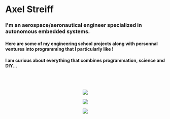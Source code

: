 # Axel Streiff 

### I'm an aerospace/aeronautical engineer specialized in autonomous embedded systems. 

#### Here are some of my engineering school projects along with personnal ventures into programming that I particularly like !

#### I am curious about everything that combines programmation, science and DIY... 
<br/>
<br/>

<p align="center">
    <img src="https://github.com/bjorn6699/bjorn6699/assets/119690087/6d960a40-560e-4c93-9cf0-1805c74284d0">
<p>
    

<p align="center">
    <img src="https://github.com/bjorn6699/bjorn6699/assets/119690087/ac46d736-92d6-408e-aa0a-9557f1935545">
<p>


<p align="center">
    <img src="https://github.com/bjorn6699/bjorn6699/assets/119690087/48475137-dc8a-4144-b542-29f16117adcb">
<p>


